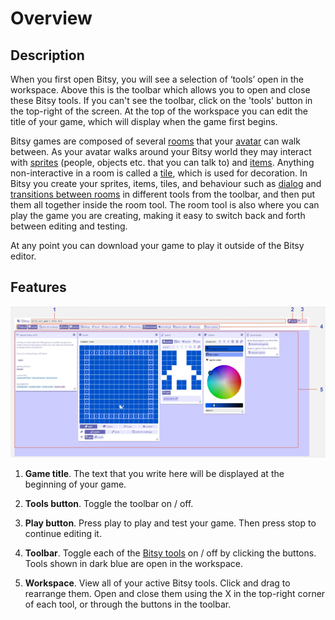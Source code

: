 # Overview

## Description

When you first open Bitsy, you will see a selection of ‘tools’ open in the workspace. Above this is the toolbar which allows you to open and close these Bitsy tools. If you can't see the toolbar, click on the 'tools' button in the top-right of the screen. At the top of the workspace you can edit the title of your game, which will display when the game first begins.  

Bitsy games are composed of several [rooms](../tools/room) that your [avatar](../tools/paint/#avatar) can walk between. As your avatar walks around your Bitsy world they may interact with [sprites](../tools/paint/#sprite) (people, objects etc. that you can talk to) and [items](../tools/paint/#item). Anything non-interactive in a room is called a [tile](../tools/paint/#tile), which is used for decoration. In Bitsy you create your sprites, items, tiles, and behaviour such as [dialog](../tools/dialog) and [transitions between rooms](../tools/exitsandendings) in different tools from the toolbar, and then put them all together inside the room tool. The room tool is also where you can play the game you are creating, making it easy to switch back and forth between editing and testing.  

At any point you can download your game to play it outside of the Bitsy editor.

## Features

![main screen of Bitsy](.images/mainScreen.JPG)

1. **Game title**. The text that you write here will be displayed at the beginning of your game.

2. **Tools button**. Toggle the toolbar on / off.

3. **Play button**. Press play to play and test your game. Then press stop to continue editing it.

4. **Toolbar**. Toggle each of the [Bitsy tools](../category/tools) on / off by clicking the buttons. Tools shown in dark blue are open in the workspace.

5. **Workspace**. View all of your active Bitsy tools. Click and drag to rearrange them. Open and close them using the X in the top-right corner of each tool, or through the buttons in the toolbar.

